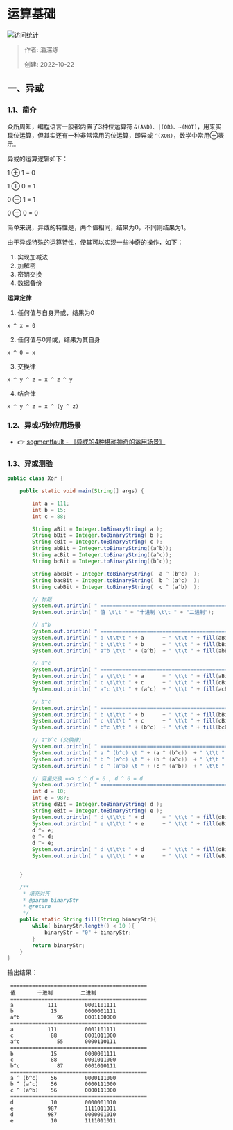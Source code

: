 # 运算基础

![访问统计](https://visitor-badge.glitch.me/badge?page_id=senlypan.qa.03-operation-base&left_color=blue&right_color=red)

> 作者: 潘深练
>
> 创建: 2022-10-22

## 一、异或

### 1.1、简介

众所周知，编程语言一般都内置了3种位运算符 `&(AND)、|(OR)、~(NOT)`，用来实现位运算，但其实还有一种非常常用的位运算，即异或 `^(XOR)`，数学中常用⊕表示。

异或的运算逻辑如下：

1 ⊕ 1 = 0

1 ⊕ 0 = 1

0 ⊕ 1 = 1

0 ⊕ 0 = 0

简单来说，异或的特性是，两个值相同，结果为0，不同则结果为1。

由于异或特殊的运算特性，使其可以实现一些神奇的操作，如下：

1. 实现加减法
2. 加解密
3. 密钥交换
4. 数据备份

**运算定律**

1. 任何值与自身异或，结果为0

```shell
x ^ x = 0
```

2. 任何值与0异或，结果为其自身

```shell
x ^ 0 = x
```

3. 交换律

```shell
x ^ y ^ z = x ^ z ^ y
```

4. 结合律

```shell
x ^ y ^ z = x ^ (y ^ z)
```

### 1.2、异或巧妙应用场景

- 👉 [segmentfault - 《异或的4种堪称神奇的运用场景》](https://segmentfault.com/a/1190000042456870)

### 1.3、异或测验

```java
public class Xor {

    public static void main(String[] args) {

        int a = 111;
        int b = 15;
        int c = 88;

        String aBit = Integer.toBinaryString( a );
        String bBit = Integer.toBinaryString( b );
        String cBit = Integer.toBinaryString( c );
        String abBit = Integer.toBinaryString((a^b));
        String acBit = Integer.toBinaryString((a^c));
        String bcBit = Integer.toBinaryString((b^c));

        String abcBit = Integer.toBinaryString(  a ^ (b^c)  );
        String bacBit = Integer.toBinaryString(  b ^ (a^c)  );
        String cabBit = Integer.toBinaryString(  c ^ (a^b)  );

        // 标题
        System.out.println( " ============================================ ");
        System.out.println( " 值 \t\t " + "十进制 \t\t " + "二进制");

        // a^b
        System.out.println( " ============================================ ");
        System.out.println( " a \t\t\t " + a      + " \t\t " + fill(aBit));
        System.out.println( " b \t\t\t " + b      + " \t\t " + fill(bBit));
        System.out.println( " a^b \t\t " + (a^b)  + " \t\t " + fill(abBit));

        // a^c
        System.out.println( " ============================================ ");
        System.out.println( " a \t\t\t " + a      + " \t\t " + fill(aBit));
        System.out.println( " c \t\t\t " + c      + " \t\t " + fill(cBit));
        System.out.println( " a^c \t\t " + (a^c)  + " \t\t " + fill(acBit));

        // b^c
        System.out.println( " ============================================ ");
        System.out.println( " b \t\t\t " + b      + " \t\t " + fill(bBit));
        System.out.println( " c \t\t\t " + c      + " \t\t " + fill(cBit));
        System.out.println( " b^c \t\t " + (b^c)  + " \t\t " + fill(bcBit));

        // a^b^c (交换律)
        System.out.println( " ============================================ ");
        System.out.println( " a ^ (b^c) \t " + (a ^ (b^c))  + " \t\t " + fill(abcBit));
        System.out.println( " b ^ (a^c) \t " + (b ^ (a^c))  + " \t\t " + fill(bacBit));
        System.out.println( " c ^ (a^b) \t " + (c ^ (a^b))  + " \t\t " + fill(cabBit));

        // 变量交换 ==> d ^ d = 0 , d ^ 0 = d
        System.out.println( " ============================================ ");
        int d = 10;
        int e = 987;
        String dBit = Integer.toBinaryString( d );
        String eBit = Integer.toBinaryString( e );
        System.out.println( " d \t\t\t " + d      + " \t\t " + fill(dBit));
        System.out.println( " e \t\t\t " + e      + " \t\t " + fill(eBit));
        d ^= e;
        e ^= d;
        d ^= e;
        System.out.println( " d \t\t\t " + d      + " \t\t " + fill(dBit));
        System.out.println( " e \t\t\t " + e      + " \t\t " + fill(eBit));


    }

    /**
     * 填充对齐
     * @param binaryStr
     * @return
     */
    public static String fill(String binaryStr){
        while( binaryStr.length() < 10 ){
            binaryStr = "0" + binaryStr;
        }
        return binaryStr;
    }
}

```

输出结果：

```shell
 ============================================ 
 值 		 十进制 		 二进制
 ============================================ 
 a 			 111 		 0001101111
 b 			  15 		 0000001111
 a^b 		    96 		 0001100000
 ============================================ 
 a 			 111 		 0001101111
 c 			  88 		 0001011000
 a^c 		    55 		 0000110111
 ============================================ 
 b 			  15 		 0000001111
 c 			  88 		 0001011000
 b^c 		    87 		 0001010111
 ============================================ 
 a ^ (b^c) 	  56 		 0000111000
 b ^ (a^c) 	  56 		 0000111000
 c ^ (a^b) 	  56 		 0000111000
 ============================================ 
 d 			  10 		 0000001010
 e 			 987 		 1111011011
 d 			 987 		 0000001010
 e 			  10 		 1111011011
```
